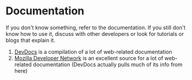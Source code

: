 # Documentation

If you don't know something, refer to the documentation. If you still don't know how to use it, discuss with other developers or look for tutorials or blogs that explain it.

1. [DevDocs](http://devdocs.io/) is a compilation of a lot of web-related documentation
1. [Mozilla Developer Network](https://developer.mozilla.org/en-US/) is an excellent source for a lot of web-related documentation (DevDocs actually pulls much of its info from here)
